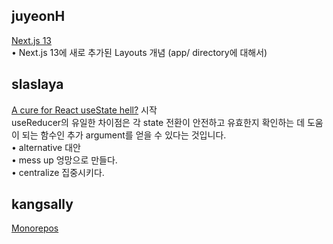 <h2>juyeonH</h2><a href="https://www.notion.so/study66/Next-js-13-7751eb1a56c9419b8c6bdb393cee6cee#52441e3e71924c96a05d2c5933ae6c4d">Next.js 13</a><br>• Next.js 13에 새로 추가된 Layouts 개념 (app/ directory에 대해서)<h2>slaslaya</h2><a href="https://www.notion.so/study66/A-cure-for-React-useState-hell-0b8cef95e80144bca32b95f7bd5c6e4c">A cure for React useState hell?</a> 시작<br>useReducer의 유일한 차이점은 각 state 전환이 안전하고 유효한지 확인하는 데 도움이 되는 함수인 추가 argument를 얻을 수 있다는 것입니다.<br>• alternative 대안<br>• mess up 엉망으로 만들다.<br>• centralize 집중시키다.<h2>kangsally</h2><a href="https://www.notion.so/study66/Monorepos-1fceae76c1004783bf7fb23f9a26c548#ae469a7ffb7e4f8c97806baca66b2c27">Monorepos</a>